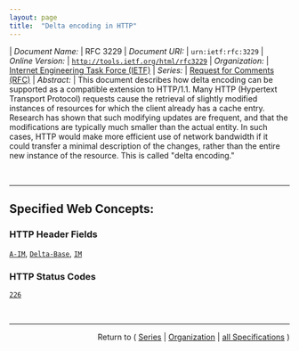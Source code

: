 ```yaml
---
layout: page
title:  "Delta encoding in HTTP"
---
```


| *Document Name:* | RFC 3229
| *Document URI:* | `urn:ietf:rfc:3229`
| *Online Version:* | [`http://tools.ietf.org/html/rfc3229`](http://tools.ietf.org/html/rfc3229)
| *Organization:* | [Internet Engineering Task Force (IETF)](..  "List of specification series by this organization")
| *Series:* | [Request for Comments (RFC)](.  "List of specifications in this series")
| *Abstract:* | This document describes how delta encoding can be supported as a compatible extension to HTTP/1.1. Many HTTP (Hypertext Transport Protocol) requests cause the retrieval of slightly modified instances of resources for which the client already has a cache entry. Research has shown that such modifying updates are frequent, and that the modifications are typically much smaller than the actual entity. In such cases, HTTP would make more efficient use of network bandwidth if it could transfer a minimal description of the changes, rather than the entire new instance of the resource. This is called "delta encoding."

<br/>
<hr/>

## Specified Web Concepts:

### HTTP Header Fields

[`A-IM`](/concepts/http-header/A-IM "The A-IM request-header field is similar to Accept, but restricts the instance-manipulations that are acceptable in the response. A response may be the result of applying multiple instance-manipulations. When an A-IM request-header field includes one or more delta-coding values, the request MUST contain an If-None-Match header field, listing one or more entity tags from prior responses for the request-URI."), [`Delta-Base`](/concepts/http-header/Delta-Base "The Delta-Base entity-header field is used in a delta-encoded response to specify the entity tag of the base instance. A Delta-Base header field MUST be included in a response with an IM header that includes a delta-coding, if the request included more than one entity tag in its If-None-Match header field. Any response with an IM header that includes a delta-coding MAY include a Delta-Base header."), [`IM`](/concepts/http-header/IM "The IM response-header field is used to indicate the instance-manipulations, if any, that have been applied to the instance represented by the response. Typical instance manipulations include delta encoding and compression.")

### HTTP Status Codes

[`226`](/concepts/http-status-code/226 "The server has fulfilled a GET request for the resource, and the response is a representation of the result of one or more instance-manipulations applied to the current instance. The actual current instance might not be available except by combining this response with other previous or future responses, as appropriate for the specific instance-manipulation(s).")



<br/>
<hr/>

<p style="text-align: right">Return to ( <a href="./">Series</a> | <a href="../">Organization</a> | <a href="../../">all Specifications</a> )</p>